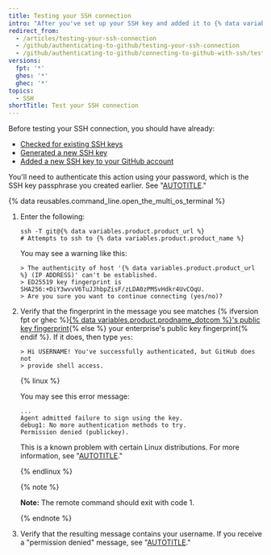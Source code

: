 ```yaml
---
title: Testing your SSH connection
intro: "After you've set up your SSH key and added it to {% data variables.product.prodname_dotcom %}, you can test your connection."
redirect_from:
  - /articles/testing-your-ssh-connection
  - /github/authenticating-to-github/testing-your-ssh-connection
  - /github/authenticating-to-github/connecting-to-github-with-ssh/testing-your-ssh-connection
versions:
  fpt: '*'
  ghes: '*'
  ghec: '*'
topics:
  - SSH
shortTitle: Test your SSH connection
---
```


Before testing your SSH connection, you should have already:
- [Checked for existing SSH keys](/authentication/connecting-to-github-with-ssh/checking-for-existing-ssh-keys)
- [Generated a new SSH key](/authentication/connecting-to-github-with-ssh/generating-a-new-ssh-key-and-adding-it-to-the-ssh-agent)
- [Added a new SSH key to your GitHub account](/authentication/connecting-to-github-with-ssh/adding-a-new-ssh-key-to-your-github-account)

You'll need to authenticate this action using your password, which is the SSH key passphrase you created earlier. See "[AUTOTITLE](/authentication/connecting-to-github-with-ssh/working-with-ssh-key-passphrases)."

{% data reusables.command_line.open_the_multi_os_terminal %}
1. Enter the following:

   ```shell replacedomain copy
   ssh -T git@{% data variables.product.product_url %}
   # Attempts to ssh to {% data variables.product.product_name %}
   ```

   You may see a warning like this:

   ```shell replacedomain
   > The authenticity of host '{% data variables.product.product_url %} (IP ADDRESS)' can't be established.
   > ED25519 key fingerprint is SHA256:+DiY3wvvV6TuJJhbpZisF/zLDA0zPMSvHdkr4UvCOqU.
   > Are you sure you want to continue connecting (yes/no)?
   ```

1. Verify that the fingerprint in the message you see matches {% ifversion fpt or ghec %}[{% data variables.product.prodname_dotcom %}'s public key fingerprint](/authentication/keeping-your-account-and-data-secure/githubs-ssh-key-fingerprints){% else %} your enterprise's public key fingerprint{% endif %}. If it does, then type `yes`:

   ```shell
   > Hi USERNAME! You've successfully authenticated, but GitHub does not
   > provide shell access.
   ```

   {% linux %}

   You may see this error message:

   ```shell
   ...
   Agent admitted failure to sign using the key.
   debug1: No more authentication methods to try.
   Permission denied (publickey).
   ```

   This is a known problem with certain Linux distributions. For more information, see "[AUTOTITLE](/authentication/troubleshooting-ssh/error-agent-admitted-failure-to-sign)."

   {% endlinux %}

   {% note %}

   **Note:** The remote command should exit with code 1.

   {% endnote %}

1. Verify that the resulting message contains your username. If you receive a "permission denied" message, see "[AUTOTITLE](/authentication/troubleshooting-ssh/error-permission-denied-publickey)."
